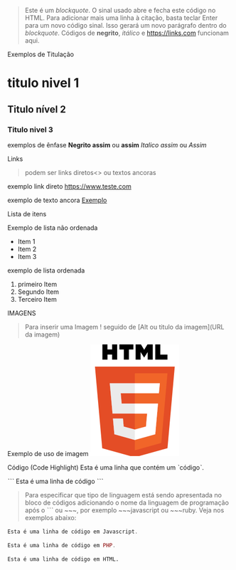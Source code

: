 >Este é um *blockquote*. O sinal usado abre e fecha este código no HTML. 
>Para adicionar mais uma linha à citação, basta teclar Enter para um novo
>código sinal. Isso gerará um novo parágrafo dentro do *blockquote*.
>Códigos de **negrito**, _itálico_ e <https://links.com> funcionam aqui.

Exemplos de Titulação
# titulo nivel 1
## Titulo nível 2
### Titulo nivel 3

exemplos de ênfase
**Negrito assim** ou __assim__
*Italico assim* ou _Assim_ 

Links 
>podem ser links diretos<> ou textos ancoras []()

exemplo link direto 
<https://www.teste.com>

exemplo de texto ancora
[Exemplo](https://www.teste.com)

Lista de itens

Exemplo de lista não ordenada 
* Item 1
* Item 2
* Item 3

exemplo de lista ordenada
1. primeiro Item
2. Segundo Item
3. Terceiro Item

IMAGENS
>Para inserir uma Imagem ! seguido de [Alt ou titulo da imagem](URL da imagem)

Exemplo de uso de imagem
![Logo Html](exercicios/ex003/logohtml-200.png)


Código (Code Highlight)
Esta é uma linha que contém um ˋcódigoˋ.

ˋˋˋ
Esta é uma linha de código
 ˋˋˋ

 >Para especificar que tipo de linguagem está sendo apresentada no bloco de códigos adicionando o nome da linguagem de programação após o ˋˋˋ ou ~~~, por exemplo ~~~javascript ou ~~~ruby. Veja nos exemplos abaixo:

 ~~~javascript
Esta é uma linha de código em Javascript.
~~~

~~~php
Esta é uma linha de código em PHP.
~~~

~~~html
Esta é uma linha de código em HTML.
~~~

